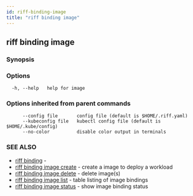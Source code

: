 ```yaml
---
id: riff-binding-image
title: "riff binding image"
---
```

## riff binding image

<todo>

### Synopsis

<todo>

### Options

```
  -h, --help   help for image
```

### Options inherited from parent commands

```
      --config file       config file (default is $HOME/.riff.yaml)
      --kubeconfig file   kubectl config file (default is $HOME/.kube/config)
      --no-color          disable color output in terminals
```

### SEE ALSO

* [riff binding](riff_binding.md)	 - <todo>
* [riff binding image create](riff_binding_image_create.md)	 - create a image to deploy a workload
* [riff binding image delete](riff_binding_image_delete.md)	 - delete image(s)
* [riff binding image list](riff_binding_image_list.md)	 - table listing of image bindings
* [riff binding image status](riff_binding_image_status.md)	 - show image binding status


